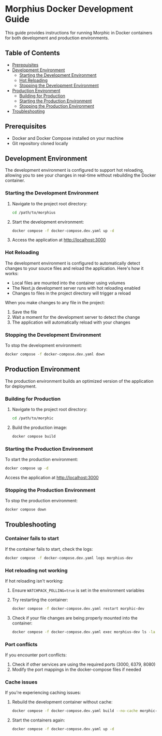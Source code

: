 # Morphius Docker Development Guide

This guide provides instructions for running Morphic in Docker containers for both development and production environments.

## Table of Contents

- [Prerequisites](#prerequisites)
- [Development Environment](#development-environment)
  - [Starting the Development Environment](#starting-the-development-environment)
  - [Hot Reloading](#hot-reloading)
  - [Stopping the Development Environment](#stopping-the-development-environment)
- [Production Environment](#production-environment)
  - [Building for Production](#building-for-production)
  - [Starting the Production Environment](#starting-the-production-environment)
  - [Stopping the Production Environment](#stopping-the-production-environment)
- [Troubleshooting](#troubleshooting)

## Prerequisites

- Docker and Docker Compose installed on your machine
- Git repository cloned locally

## Development Environment

The development environment is configured to support hot reloading, allowing you to see your changes in real-time without rebuilding the Docker container.

### Starting the Development Environment

1. Navigate to the project root directory:
   ```bash
   cd /path/to/morphius
   ```

2. Start the development environment:
   ```bash
   docker compose -f docker-compose.dev.yaml up -d
   ```

3. Access the application at [http://localhost:3000](http://localhost:3000)

### Hot Reloading

The development environment is configured to automatically detect changes to your source files and reload the application. Here's how it works:

- Local files are mounted into the container using volumes
- The Next.js development server runs with hot reloading enabled
- Changes to files in the project directory will trigger a reload

When you make changes to any file in the project:
1. Save the file
2. Wait a moment for the development server to detect the change
3. The application will automatically reload with your changes

### Stopping the Development Environment

To stop the development environment:

```bash
docker compose -f docker-compose.dev.yaml down
```

## Production Environment

The production environment builds an optimized version of the application for deployment.

### Building for Production

1. Navigate to the project root directory:
   ```bash
   cd /path/to/morphic
   ```

2. Build the production image:
   ```bash
   docker compose build
   ```

### Starting the Production Environment

To start the production environment:

```bash
docker compose up -d
```

Access the application at [http://localhost:3000](http://localhost:3000)

### Stopping the Production Environment

To stop the production environment:

```bash
docker compose down
```

## Troubleshooting

### Container fails to start

If the container fails to start, check the logs:

```bash
docker compose -f docker-compose.dev.yaml logs morphius-dev
```

### Hot reloading not working

If hot reloading isn't working:

1. Ensure `WATCHPACK_POLLING=true` is set in the environment variables
2. Try restarting the container:
   ```bash
   docker compose -f docker-compose.dev.yaml restart morphic-dev
   ```

3. Check if your file changes are being properly mounted into the container:
   ```bash
   docker compose -f docker-compose.dev.yaml exec morphius-dev ls -la /app
   ```

### Port conflicts

If you encounter port conflicts:

1. Check if other services are using the required ports (3000, 6379, 8080)
2. Modify the port mappings in the docker-compose files if needed

### Cache issues

If you're experiencing caching issues:

1. Rebuild the development container without cache:
   ```bash
   docker compose -f docker-compose.dev.yaml build --no-cache morphic-dev
   ```

2. Start the containers again:
   ```bash
   docker compose -f docker-compose.dev.yaml up -d
   ```
